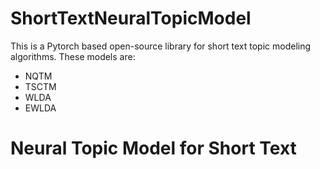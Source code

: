 # ShortTextNeuralTopicModel
This is a  Pytorch based open-source library for short text topic modeling algorithms. These models are:
* NQTM
* TSCTM
* WLDA
* EWLDA

# Neural Topic Model for Short Text

